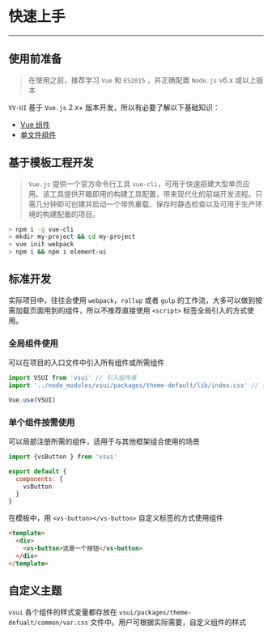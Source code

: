 
# 快速上手

----

## 使用前准备

> 在使用之前，推荐学习 `Vue` 和 `ES2015` ，并正确配置 `Node.js` v6.x 或以上版本

`VV-UI` 基于 `Vue.js` 2.x+ 版本开发，所以有必要了解以下基础知识：
- [Vue 组件](https://cn.vuejs.org/v2/guide/components.html)
- [单文件组件](https://cn.vuejs.org/v2/guide/single-file-components.html)

## 基于模板工程开发

> `Vue.js` 提供一个官方命令行工具 `vue-cli`，可用于快速搭建大型单页应用。该工具提供开箱即用的构建工具配置，带来现代化的前端开发流程。只需几分钟即可创建并启动一个带热重载、保存时静态检查以及可用于生产环境的构建配置的项目。

```bash
> npm i -g vue-cli
> mkdir my-project && cd my-project
> vue init webpack
> npm i && npm i element-ui
```

## 标准开发

实际项目中，往往会使用 `webpack`，`rollup` 或者 `gulp` 的工作流，大多可以做到按需加载页面用到的组件，所以不推荐直接使用 `<script>` 标签全局引入的方式使用。

### 全局组件使用

可以在项目的入口文件中引入所有组件或所需组件

```js
import VSUI from 'vsui' // 引入组件库
import '../node_modules/vsui/packages/theme-default/lib/index.css' // 引入样式库

Vue.use(VSUI)
```

### 单个组件按需使用

可以局部注册所需的组件，适用于与其他框架组合使用的场景

```js
import {vsButton } from 'vsui'

export default {
  components: {
    vsButton
  }
}
```

在模板中，用 `<vs-button></vs-button>` 自定义标签的方式使用组件

```html
<template>
  <div>
    <vs-button>这是一个按钮</vs-button>
  </div>
</template>
```

## 自定义主题

`vsui` 各个组件的样式变量都存放在 `vsui/packages/theme-defualt/common/var.css` 文件中。用户可根据实际需要，自定义组件的样式
